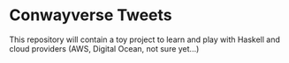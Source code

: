 # Conwayverse Tweets

This repository will contain a toy project to learn and play with Haskell and
cloud providers (AWS, Digital Ocean, not sure yet...)
